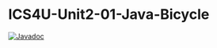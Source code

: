 # ICS4U-Unit2-01-Java-Bicycle

[![Javadoc](https://img.shields.io/badge/JavaDoc-Online-green)](https://mr-coxall.github.io/ics4u-unit2-01-java-bicycle/javadoc/)
